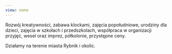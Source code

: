 ```yaml
---
view: none
---
```


Rozwój kreatywności, zabawa klockami, zajęcia popołudniowe, urodziny dla dzieci, zajęcia w szkołach i przedszkolach, współpraca w organizacji przyjęć, wesel oraz imprez, półkolonie, przystępne ceny.

Działamy na terenie miasta Rybnik i okolic.